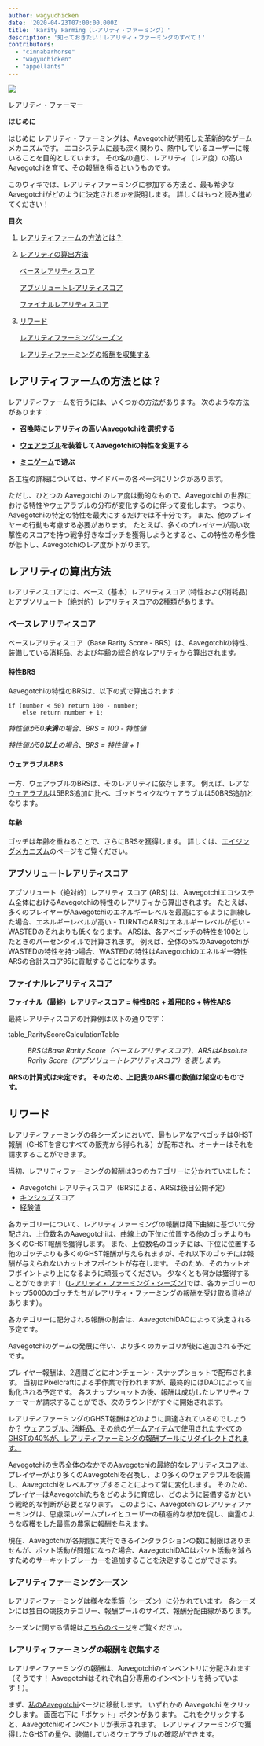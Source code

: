 ```yaml
---
author: wagyuchicken
date: '2020-04-23T07:00:00.000Z'
title: 'Rarity Farming（レアリティ・ファーミング）'
description: '知っておきたい！レアリティ・ファーミングのすべて！'
contributors:
  - "cinnabarhorse"
  - "wagyuchicken"
  - "appellants"
---
```


<div class="headerImageContainer">
<img class="headerImage" src="/rarity-farming/rarity-farming.png">
<p class="headerImageText">レアリティ・ファーマー</p>
</div>

**はじめに**

はじめに レアリティ・ファーミングは、Aavegotchiが開拓した革新的なゲームメカニズムです。 エコシステムに最も深く関わり、熱中しているユーザーに報いることを目的としています。 その名の通り、レアリティ（レア度）の高いAavegotchiを育て、その報酬を得るというものです。

このウィキでは、レアリティファーミングに参加する方法と、最も希少なAavegotchiがどのように決定されるかを説明します。 詳しくはもっと読み進めてください！

<div class="contentsBox">

**目次**

<ol>
<li><a href=#how-do-i-rarity-farm->レアリティファームの方法とは？</a></p>
<li><a href=#calculating-rarity>レアリティの算出方法</a></li>
<p><a href=#base-rarity-score>ベースレアリティスコア</a></p>
<p><a href=#absolute-rarity-score>アブソリュートレアリティスコア</a></p>
<p><a href=#final-rarity-score>ファイナルレアリティスコア</a></p>
<li><a href=#rewards>リワード</a></li>
<p><a href=#rarity-farming-seasons>レアリティファーミングシーズン</a></p>
<p><a href=#collecting-rarity-farming-rewards>レアリティファーミングの報酬を収集する</a></p>
</ol>

</div>

## **レアリティファームの方法とは？**
レアリティファームを行うには、いくつかの方法があります。 次のような方法があります：

* **[召喚時](/portals)にレアリティの高いAavegotchiを選択する**

* **[ウェアラブル](/wearables)を装着してAavegotchiの特性を変更する**

* **[ミニゲーム](/minigames)で遊ぶ**

各工程の詳細については、サイドバーの各ページにリンクがあります。

ただし、ひとつの Aavegotchi のレア度は動的なもので、Aavegotchi の世界における特性やウェアラブルの分布が変化するのに伴って変化します。 つまり、Aavegotchiの特定の特性を最大にするだけでは不十分です。 また、他のプレイヤーの行動も考慮する必要があります。 たとえば、多くのプレイヤーが高い攻撃性のスコアを持つ戦争好きなゴッチを獲得しようとすると、この特性の希少性が低下し、Aavegotchiのレア度が下がります。

## **レアリティの算出方法**

レアリティスコアには、ベース（基本）レアリティスコア (特性および消耗品) とアブソリュート（絶対的）レアリティスコアの2種類があります。

### ベースレアリティスコア

ベースレアリティスコア（Base Rarity Score - BRS）は、Aavegotchiの特性、装備している消耗品、および[年齢](/aging-mechanic)の総合的なレアリティから算出されます。

#### 特性BRS

Aavegotchiの特性のBRSは、以下の式で算出されます：

```
if (number < 50) return 100 - number;
    else return number + 1;
```

*特性値が50**未満**の場合、BRS = 100 - 特性値*

*特性値が50**以上**の場合、BRS = 特性値 + 1*

#### ウェアラブルBRS

一方、ウェアラブルのBRSは、そのレアリティに依存します。 例えば、レアな[ウェアラブル](/wearables)は5BRS追加に比べ、ゴッドライクなウェアラブルは50BRS追加となります。

#### 年齢

ゴッチは年齢を重ねることで、さらにBRSを獲得します。 詳しくは、[エイジングメカニズム](/aging-mechanic)のページをご覧ください。

### アブソリュートレアリティスコア

アブソリュート（絶対的）レアリティ スコア (ARS) は、Aavegotchiエコシステム全体におけるAavegotchiの特性のレアリティから算出されます。 たとえば、多くのプレイヤーがAavegotchiのエネルギーレベルを最高にするように訓練した場合、エネルギーレベルが高い - TURNTのARSはエネルギーレベルが低い - WASTEDのそれよりも低くなります。 ARSは、各アベゴッチの特性を100としたときのパーセンタイルで計算されます。 例えば、全体の5%のAavegotchiがWASTEDの特性を持つ場合、WASTEDの特性はAavegotchiのエネルギー特性ARSの合計スコア95に貢献することになります。

### ファイナルレアリティスコア

<b>ファイナル（最終）レアリティスコア = 特性BRS + 着用BRS + 特性ARS</b>

最終レアリティスコアの計算例は以下の通りです：

table_RarityScoreCalculationTable
<p style="margin-left: 2.8em"><i>BRSはBase Rarity Score（ベースレアリティスコア）、ARSはAbsolute Rarity Score（アブソリュートレアリティスコア）を表します。</i></p>

**ARSの計算式は未定です。 そのため、上記表のARS欄の数値は架空のものです。**

## リワード

レアリティファーミングの各シーズンにおいて、最もレアなアベゴッチはGHST報酬（GHSTを含むすべての販売から得られる）が配布され、オーナーはそれを請求することができます。

当初、レアリティファーミングの報酬は3つのカテゴリーに分かれていました：

* Aavegotchi レアリティスコア（BRSによる、ARSは後日公開予定）
* [キンシップ](/traits#kinship)スコア
* [経験値](/traits#experience)

各カテゴリーについて、レアリティファーミングの報酬は降下曲線に基づいて分配され、上位数名のAavegotchiは、曲線上の下位に位置する他のゴッチよりも多くのGHST報酬を獲得します。 また、上位数名のゴッチには、下位に位置する他のゴッチよりも多くのGHST報酬が与えられますが、それ以下のゴッチには報酬が与えられないカットオフポイントが存在します。 そのため、そのカットオフポイントより上になるように頑張ってください。 少なくとも何かは獲得することができます！ ([レアリティ・ファーミング・シーズン1](https://aavegotchi.medium.com/aavegotchi-rarity-farming-season-1-rewards-finalized-2db81e9f66e8)では、各カテゴリーのトップ5000のゴッチたちがレアリティ・ファーミングの報酬を受け取る資格があります）。

各カテゴリーに配分される報酬の割合は、AavegotchiDAOによって決定される予定です。

Aavegotchiのゲームの発展に伴い、より多くのカテゴリが後に追加される予定です。

プレイヤー報酬は、2週間ごとにオンチェーン・スナップショットで配布されます。 当初はPixelcraftによる手作業で行われますが、最終的にはDAOによって自動化される予定です。 各スナップショットの後、報酬は成功したレアリティファーマーが請求することができ、次のラウンドがすぐに開始されます。

レアリティファーミングのGHST報酬はどのように調達されているのでしょうか？ [ウェアラブル、消耗品、その他のゲームアイテムで使用されたすべてのGHSTの40%が、レアリティファーミングの報酬プールにリダイレクトされます。](https://aavegotchi.medium.com/rarity-farming-has-arrived-heres-how-to-play-1f1d3342dbc8)

Aavegotchiの世界全体のなかでのAavegotchiの最終的なレアリティスコアは、プレイヤーがより多くのAavegotchiを召喚し、より多くのウェアラブルを装備し、Aavegotchiをレベルアップすることによって常に変化します。 そのため、プレイヤーはAavegotchiたちをどのように育成し、どのように装備するかという戦略的な判断が必要となります。 このように、Aavegotchiのレアリティファーミングは、思慮深いゲームプレイとユーザーの積極的な参加を促し、幽霊のような収穫をした最高の農家に報酬を与えます。

現在、Aavegotchiが各期間に実行できるインタラクションの数に制限はありませんが、ボット活動が問題になった場合、AavegotchiDAOはボット活動を減らすためのサーキットブレーカーを追加することを決定することができます。

### レアリティファーミングシーズン

レアリティファーミングは様々な季節（シーズン）に分かれています。 各シーズンには独自の競技カテゴリー、報酬プールのサイズ、報酬分配曲線があります。

シーズンに関する情報は[こちらのページ](/rarity-farming-seasons)をご覧ください。

### レアリティファーミングの報酬を収集する

レアリティファーミングの報酬は、Aavegotchiのインベントリに分配されます（そうです！ Aavegotchiはそれぞれ自分専用のインベントリを持っています！）。

まず、[私のAavegotchi](https://aavegotchi.com/aavegotchis)ページに移動します。 いずれかの Aavegotchi をクリックします。 画面右下に「ポケット」ボタンがあります。 これをクリックすると、Aavegotchiのインベントリが表示されます。 レアリティファーミングで獲得したGHSTの量や、装備しているウェアラブルの確認ができます。